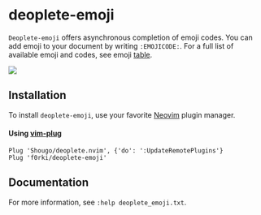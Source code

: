 # deoplete-emoji

`Deoplete-emoji` offers asynchronous completion of emoji codes. You can add emoji to your document by writing `:EMOJICODE:`.
For a full list of available emoji and codes, see emoji [table](https://unicodey.com/emoji-data/table.htm).

![](https://user-images.githubusercontent.com/25827968/27698987-195ead00-5cf9-11e7-8bcd-5e88e111f35a.png)

## Installation

To install `deoplete-emoji`, use your favorite [Neovim](https://neovim.io/) plugin manager.

#### Using [vim-plug](https://github.com/junegunn/vim-plug)

```vim
Plug 'Shougo/deoplete.nvim', {'do': ':UpdateRemotePlugins'}
Plug 'f0rki/deoplete-emoji'
```

## Documentation

For more information, see `:help deoplete_emoji.txt`.
